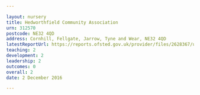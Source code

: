```yaml
---

layout: nursery
title: Hedworthfield Community Association
urn: 312570
postcode: NE32 4QD
address: Cornhill, Fellgate, Jarrow, Tyne and Wear, NE32 4QD
latestReportUrl: https://reports.ofsted.gov.uk/provider/files/2628367/urn/312570.pdf
teaching: 2
development: 2
leadership: 2
outcomes: 0
overall: 2
date: 2 December 2016

---
```

